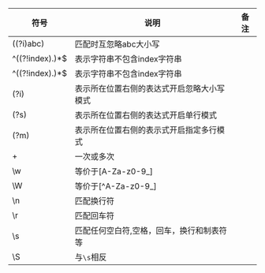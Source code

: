 |符号|说明|备注|
|----|----|----|
|((?i)abc)|匹配时互忽略abc大小写|
|^((?!index).)*$|表示字符串不包含index字符串|
|^((?!index).)*$|表示字符串不包含index字符串|
|(?i)|表示所在位置右侧的表达式开启忽略大小写模式|
|(?s)|表示所在位置右侧的表达式开启单行模式|
|(?m)|表示所在位置右侧的表示式开启指定多行模式|
|+|一次或多次|
|\w|等价于[A-Za-z0-9_]|
|\W|等价于[^A-Za-z0-9_]|
|\n|匹配换行符|
|\r|匹配回车符|
|\s|匹配任何空白符,空格，回车，换行和制表符等|
|\S|与`\s`相反|